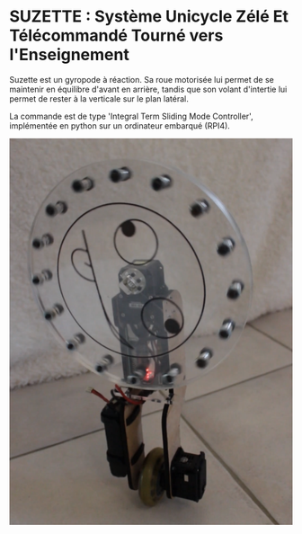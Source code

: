 # SUZETTE : Système Unicycle Zélé Et Télécommandé Tourné vers l'Enseignement
Suzette est un gyropode à réaction.
Sa roue motorisée lui permet de se maintenir en équilibre d'avant en arrière, tandis que son volant d'intertie lui permet de rester à la verticale sur le plan latéral.

La commande est de type 'Integral Term Sliding Mode Controller', implémentée en python sur un ordinateur embarqué (RPI4).

![Suzette](Suzette.png)
